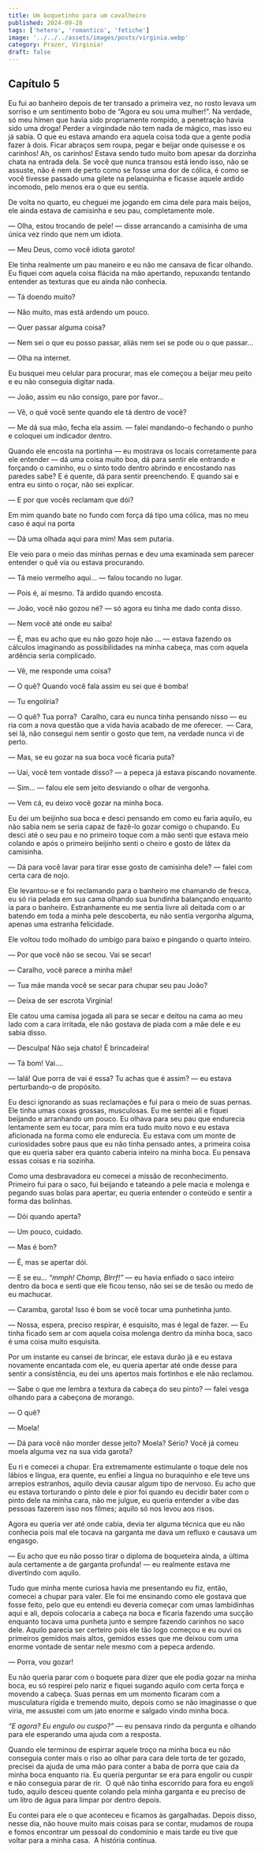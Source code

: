 ```yaml
---
title: Um boquetinho para um cavalheiro
published: 2024-09-28
tags: ['hetero', 'romantico', 'fetiche']
image: '../../../assets/images/posts/virginia.webp'
category: Prazer, Vírginia!
draft: false
---
```

## Capítulo 5

Eu fui ao banheiro depois de ter transado a primeira vez, no rosto levava um sorriso e um sentimento bobo de “Agora eu sou uma mulher!”. Na verdade, só meu hímen que havia sido propriamente rompido, a penetração havia sido uma droga! Perder a virgindade não tem nada de mágico, mas isso eu já sabia. O que eu estava amando era aquela coisa toda que a gente podia fazer à dois. Ficar abraços sem roupa, pegar e beijar onde quisesse e os carinhos! Ah, os carinhos! Estava sendo tudo muito bom apesar da dorzinha chata na entrada dela. Se você que nunca transou está lendo isso, não se assuste, não é nem de perto como se fosse uma dor de cólica, é como se você tivesse passado uma gilete na pelanquinha e ficasse aquele ardido incomodo, pelo menos era o que eu sentia.

De volta no quarto, eu cheguei me jogando em cima dele para mais beijos, ele ainda estava de camisinha e seu pau, completamente mole.

— Olha, estou trocando de pele! — disse arrancando a camisinha de uma única vez rindo que nem um idiota.

— Meu Deus, como você idiota garoto!

Ele tinha realmente um pau maneiro e eu não me cansava de ficar olhando. Eu fiquei com aquela coisa flácida na mão apertando, repuxando tentando entender as texturas que eu ainda não conhecia.

— Tá doendo muito?

— Não muito, mas está ardendo um pouco.

— Quer passar alguma coisa?

— Nem sei o que eu posso passar, aliás nem sei se pode ou o que passar...

— Olha na internet.

Eu busquei meu celular para procurar, mas ele começou a beijar meu peito e eu não conseguia digitar nada.

— João, assim eu não consigo, pare por favor...

— Vê, o quê você sente quando ele tá dentro de você?

— Me dá sua mão, fecha ela assim. — falei mandando-o fechando o punho e coloquei um indicador dentro.

Quando ele encosta na portinha — eu mostrava os locais corretamente para ele entender — dá uma coisa muito boa, dá para sentir ele entrando e forçando o caminho, eu o sinto todo dentro abrindo e encostando nas paredes sabe? E é quente, dá para sentir preenchendo. E quando sai e entra eu sinto o roçar, não sei explicar.

— E por que vocês reclamam que dói?

Em mim quando bate no fundo com força dá tipo uma cólica, mas no meu caso é aqui na porta

— Dá uma olhada aqui para mim! Mas sem putaria.

Ele veio para o meio das minhas pernas e deu uma examinada sem parecer entender o quê via ou estava procurando.

— Tá meio vermelho aqui... — falou tocando no lugar.

— Pois é, aí mesmo. Tá ardido quando encosta.

— João, você não gozou né? — só agora eu tinha me dado conta disso.

— Nem você até onde eu saiba!

— É, mas eu acho que eu não gozo hoje não ... — estava fazendo os cálculos imaginando as possibilidades na minha cabeça, mas com aquela ardência seria complicado.

— Vê, me responde uma coisa?

— O quê? Quando você fala assim eu sei que é bomba!

— Tu engoliria?

— O quê? Tua porra?  Caralho, cara eu nunca tinha pensando nisso — eu ria com a nova questão que a vida havia acabado de me oferecer.  — Cara, sei lá, não consegui nem sentir o gosto que tem, na verdade nunca vi de perto.

— Mas, se eu gozar na sua boca você ficaria puta?

— Uai, você tem vontade disso? — a pepeca já estava piscando novamente.

— Sim... — falou ele sem jeito desviando o olhar de vergonha.

— Vem cá, eu deixo você gozar na minha boca.

Eu dei um beijinho sua boca e desci pensando em como eu faria aquilo, eu não sabia nem se seria capaz de fazê-lo gozar comigo o chupando. Eu desci até o seu pau e no primeiro toque com a mão senti que estava meio colando e após o primeiro beijinho senti o cheiro e gosto de látex da camisinha.

— Dá para você lavar para tirar esse gosto de camisinha dele? — falei com certa cara de nojo.

Ele levantou-se e foi reclamando para o banheiro me chamando de fresca, eu só ria pelada em sua cama olhando sua bundinha balançando enquanto ia para o banheiro. Estranhamente eu me sentia livre ali deitada com o ar batendo em toda a minha pele descoberta, eu não sentia vergonha alguma, apenas uma estranha felicidade.

Ele voltou todo molhado do umbigo para baixo e pingando o quarto inteiro.

— Por que você não se secou. Vai se secar!

— Caralho, você parece a minha mãe!

— Tua mãe manda você se secar para chupar seu pau João?

— Deixa de ser escrota Virgínia!

Ele catou uma camisa jogada ali para se secar e deitou na cama ao meu lado com a cara irritada, ele não gostava de piada com a mãe dele e eu sabia disso.

— Desculpa! Não seja chato! É brincadeira!

— Tá bom! Vai....

— Ialá! Que porra de vai é essa? Tu achas que é assim? — eu estava perturbando-o de propósito.

Eu desci ignorando as suas reclamações e fui para o meio de suas pernas. Ele tinha umas coxas grossas, musculosas. Eu me sentei ali e fiquei beijando e arranhando um pouco. Eu olhava para seu pau que endurecia lentamente sem eu tocar, para mim era tudo muito novo e eu estava aficionada na forma como ele endurecia. Eu estava com um monte de curiosidades sobre paus que eu não tinha pensado antes, a primeira coisa que eu queria saber era quanto caberia inteiro na minha boca. Eu pensava essas coisas e ria sozinha.

Como uma desbravadora eu comecei a missão de reconhecimento. Primeiro fui para o saco, fui beijando e tateando a pele macia e molenga e pegando suas bolas para apertar, eu queria entender o conteúdo e sentir a forma das bolinhas.

— Dói quando aperta?

— Um pouco, cuidado.

— Mas é bom?

— É, mas se apertar dói.

— E se eu... _“mmph! Chomp, Blrrf!”_ — eu havia enfiado o saco inteiro dentro da boca e senti que ele ficou tenso, não sei se de tesão ou medo de eu machucar.

— Caramba, garota! Isso é bom se você tocar uma punhetinha junto.

— Nossa, espera, preciso respirar, é esquisito, mas é legal de fazer. — Eu tinha ficado sem ar com aquela coisa molenga dentro da minha boca, saco é uma coisa muito esquisita.

Por um instante eu cansei de brincar, ele estava durão já e eu estava novamente encantada com ele, eu queria apertar até onde desse para sentir a consistência, eu dei uns apertos mais fortinhos e ele não reclamou.

— Sabe o que me lembra a textura da cabeça do seu pinto? — falei vesga olhando para a cabeçona de morango.

— O quê?

— Moela!

— Dá para você não morder desse jeito? Moela? Sério? Você já comeu moela alguma vez na sua vida garota?

Eu ri e comecei a chupar. Era extremamente estimulante o toque dele nos lábios e língua, era quente, eu enfiei a língua no buraquinho e ele teve uns arrepios estranhos, aquilo devia causar algum tipo de nervoso. Eu acho que eu estava torturando o pinto dele e pior foi quando eu decidir bater com o pinto dele na minha cara, não me julgue, eu queria entender a vibe das pessoas fazerem isso nos filmes; aquilo só nos levou aos risos.

Agora eu queria ver até onde cabia, devia ter alguma técnica que eu não conhecia pois mal ele tocava na garganta me dava um refluxo e causava um engasgo.

— Eu acho que eu não posso tirar o diploma de boqueteira ainda, a última aula certamente a de garganta profunda! — eu realmente estava me divertindo com aquilo.

Tudo que minha mente curiosa havia me presentando eu fiz, então, comecei a chupar para valer. Ele foi me ensinando como ele gostava que fosse feito, pelo que eu entendi eu deveria começar com umas lambidinhas aqui e ali, depois colocaria a cabeça na boca e ficaria fazendo uma sucção enquanto tocava uma punheta junto e sempre fazendo carinhos no saco dele. Aquilo parecia ser certeiro pois ele tão logo começou e eu ouvi os primeiros gemidos mais altos, gemidos esses que me deixou com uma enorme vontade de sentar nele mesmo com a pepeca ardendo.

— Porra, vou gozar!

Eu não queria parar com o boquete para dizer que ele podia gozar na minha boca, eu só respirei pelo nariz e fiquei sugando aquilo com certa força e movendo a cabeça. Suas pernas em um momento ficaram com a musculatura rígida e tremendo muito, depois como se não imaginasse o que viria, me assustei com um jato enorme e salgado vindo minha boca.

_“E agora? Eu engulo ou cuspo?”_ — eu pensava rindo da pergunta e olhando para ele esperando uma ajuda com a resposta.

Quando ele terminou de espirrar aquele troço na minha boca eu não conseguia conter mais o riso ao olhar para cara dele torta de ter gozado, precisei da ajuda de uma mão para conter a baba de porra que caia da minha boca enquanto ria. Eu queria perguntar se era para engolir ou cuspir e não conseguia parar de rir.  O quê não tinha escorrido para fora eu engoli tudo, aquilo desceu quente colando pela minha garganta e eu preciso de um litro de água para limpar por dentro depois.

Eu contei para ele o que aconteceu e ficamos às gargalhadas. Depois disso, nesse dia, não houve muito mais coisas para se contar, mudamos de roupa e fomos encontrar um pessoal do condomínio e mais tarde eu tive que voltar para a minha casa.  A história continua.
